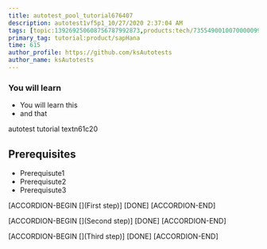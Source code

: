 ```yaml
---
title: autotest_pool_tutorial676407
description: autotest1vf5p1_10/27/2020 2:37:04 AM
tags: [topic:139269250608756787992873,products:tech/73554900100700000996,tutorial:experience/advanced]
primary_tag: tutorial:product/sapHana
time: 615
author_profile: https://github.com/ksAutotests
author_name: ksAutotests
---
```

### You will learn
- You will learn this
- and that

autotest tutorial textn61c20

## Prerequisites
- Prerequisute1
- Prerequisute2
- Prerequisute3

[ACCORDION-BEGIN [](First step)]
[DONE]
[ACCORDION-END]

[ACCORDION-BEGIN [](Second step)]
[DONE]
[ACCORDION-END]

[ACCORDION-BEGIN [](Third step)]
[DONE]
[ACCORDION-END]


